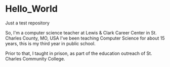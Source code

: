 # Hello_World
Just a test repository

So, I'm a computer science teacher at Lewis & Clark Career Center in St. Charles County, MO, USA
I've been teaching Computer Science for about 15 years, this is my third year in public school.

Prior to that, I taught in prison, as part of the education outreach of St. Charles Community College.
